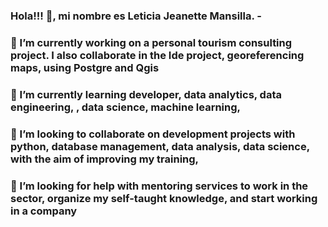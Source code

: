 ### Hola!!! 👋, mi nombre es Leticia Jeanette Mansilla. - 
### 🔭 I’m currently working on a personal tourism consulting project. I also collaborate in the Ide project, georeferencing maps, using Postgre and Qgis
### 🌱 I’m currently learning developer, data analytics, data engineering, , data science, machine learning, 
### 👯 I’m looking to collaborate on development projects with python, database management, data analysis, data science, with the aim of improving my training, 
### 🤔 I’m looking for help with mentoring services to work in the sector, organize my self-taught knowledge, and start working in a company

<!--
**Jeanette22/Jeanette22** is a ✨ _special_ ✨ repository because its `README.md` (this file) appears on your GitHub profile.

Here are some ideas to get you started:


-->
